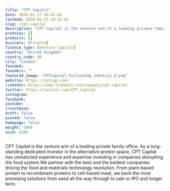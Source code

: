 ```yaml
---
title: "CPT Capital"
date: 2020-02-27 10:41:42
lastmod: 2020-02-27 10:41:42
slug: /cpt-capital
description: "CPT Capital is the venture arm of a leading private family office. As a long-standing dedicated investor in the alternative protein space, CPT Capital has unmatched experience and expertise investing in companies disrupting the food system.We partner with the best and the boldest companies driving the food and materials technology revolution. From plant-based protein to recombinant proteins to cell-based meat, we back the most promising solutions from seed all the way through to sale or IPO and longer term."
proteins: []
products: []
business: [Finance]
finance_type: [Venture Capital]
country: "United Kingdom"
country_code: GB
city: "London"
founded: 
founders: ""
featured_image: "CPTCapital_FullLockUp_Identity_0.png"
website: https://cptcap.com/
linkedin: https://www.linkedin.com/company/cpt-capital
twitter: https://twitter.com/CPT_Capital
instagram: 
facebook: 
youtube: 
crunchbase: 
draft: false
pinned: false
homepage: false
weight: 5000
uuid: 6280
---
```

CPT Capital is the venture arm of a leading private family office. As a long-standing dedicated investor in the alternative protein space, CPT Capital has unmatched experience and expertise investing in companies disrupting the food system.We partner with the best and the boldest companies driving the food and materials technology revolution. From plant-based protein to recombinant proteins to cell-based meat, we back the most promising solutions from seed all the way through to sale or IPO and longer term.
